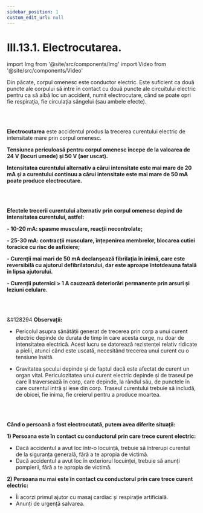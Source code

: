 ```yaml
---
sidebar_position: 1
custom_edit_url: null
---
```


# III.13.1. Electrocutarea.




import Img from '@site/src/components/Img'
import Video from '@site/src/components/Video'



<div class="alert alert--primary" role="alert">

Din păcate, corpul omenesc este conductor electric. Este suficient ca două puncte ale corpului să intre în contact cu două puncte ale circuitului electric pentru ca să aibă loc un accident, numit electrocutare, când se poate opri fie respiraţia, fie circulaţia sângelui (sau ambele efecte).


</div>

<br></br>


<div class="alert alert--primary" role="alert">

**Electrocutarea** este accidentul produs la trecerea curentului electric de intensitate mare prin corpul omenesc.

**Tensiunea periculoasă pentru corpul omenesc începe de la valoarea de 24 V (locuri umede) şi 50 V (aer uscat).** 

**Intensitatea curentului alternativ a cărui intensitate este mai mare de 20 mA şi a curentului continuu a cărui intensitate este mai mare de 50 mA poate produce electrocutare.**




</div>


<br></br>


<div class="alert alert--primary" role="alert">

**Efectele trecerii curentului alternativ prin corpul omenesc depind de intensitatea curentului, astfel:**

**- 10-20 mA: spasme musculare, reacții necontrolate;**

**- 25-30 mA: contracții musculare, înțepenirea membrelor, blocarea cutiei toracice cu risc de asfixiere;**

**- Curenții mai mari de 50 mA declanșează fibrilația în inimă, care este reversibilă cu ajutorul defibrilatorului, dar este aproape întotdeauna fatală în lipsa ajutorului.**
  
**- Curenții puternici > 1 A cauzează deteriorări permanente prin arsuri și leziuni celulare.**



</div>



<br></br>


<div class="alert alert--secondary" role="alert">

&#128294 **Observații:**


- Pericolul asupra sănătății generat de trecerea prin corp a unui curent electric depinde de durata de timp în care acesta curge, nu doar de intensitatea electrică. Acest lucru se datorează rezistenței relativ ridicate a pielii, atunci când este uscată, necesitând trecerea unui curent cu o tensiune înaltă. 

- Gravitatea șocului depinde și de faptul dacă este afectat de curent un organ vital. Periculozitatea unui curent electric depinde și de traseul pe care îl traversează în corp, care depinde, la rândul său, de punctele în care curentul intră și iese din corp. Traseul curentului trebuie să includă, de obicei, fie inima, fie creierul pentru a produce moartea.



</div>


<br></br>



<div class="alert alert--danger" role="alert">

**Când o persoană a fost electrocutată, putem avea diferite situații:**


**1) Persoana este în contact cu conductorul prin care trece curent electric:**
- Dacă accidentul a avut loc într-o locuință, trebuie să întrerupi curentul de la siguranța generală, fără a te apropia de victimă.
- Dacă accidentul a avut loc în exteriorul locuinței, trebuie să anunți pompierii, fără a te apropia de victimă.




**2) Persoana nu mai este în contact cu conductorul prin care trece curent electric:**
- Îi acorzi primul ajutor cu masaj cardiac și respirație artificială.
- Anunți de urgență salvarea.




</div>


